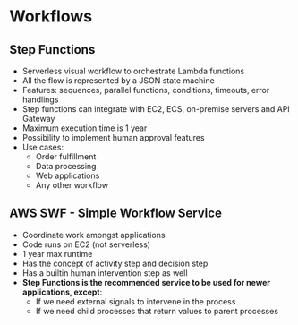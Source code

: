 # Workflows

## Step Functions

- Serverless visual workflow to orchestrate Lambda functions
- All the flow is represented by a JSON state machine
- Features: sequences, parallel functions, conditions, timeouts, error handlings
- Step functions can integrate with EC2, ECS, on-premise servers and API Gateway
- Maximum execution time is 1 year
- Possibility to implement human approval features
- Use cases:
    - Order fulfillment
    - Data processing
    - Web applications
    - Any other workflow

## AWS SWF - Simple Workflow Service

- Coordinate work amongst applications
- Code runs on EC2 (not serverless)
- 1 year max runtime
- Has the concept of activity step and decision step
- Has a builtin human intervention step as well
- **Step Functions is the recommended service to be used for newer applications, except**:
    - If we need external signals to intervene in the process
    - If we need child processes that return values to parent processes

